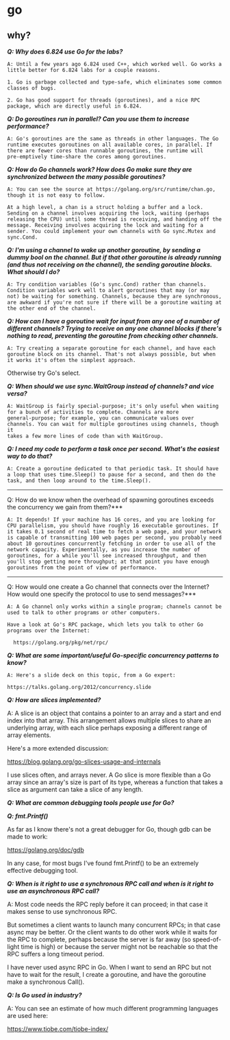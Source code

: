 # go

## why?

***Q: Why does 6.824 use Go for the labs?***

```
A: Until a few years ago 6.824 used C++, which worked well. Go works a
little better for 6.824 labs for a couple reasons. 

1. Go is garbage collected and type-safe, which eliminates some common classes of bugs.

2. Go has good support for threads (goroutines), and a nice RPC package, which are directly useful in 6.824. 
```

***Q: Do goroutines run in parallel? Can you use them to increase
performance?***

```
A: Go's goroutines are the same as threads in other languages. The Go
runtime executes goroutines on all available cores, in parallel. If
there are fewer cores than runnable goroutines, the runtime will
pre-emptively time-share the cores among goroutines.
```

***Q: How do Go channels work? How does Go make sure they are
synchronized between the many possible goroutines?***

```
A: You can see the source at https://golang.org/src/runtime/chan.go,
though it is not easy to follow.

At a high level, a chan is a struct holding a buffer and a lock.
Sending on a channel involves acquiring the lock, waiting (perhaps
releasing the CPU) until some thread is receiving, and handing off the
message. Receiving involves acquiring the lock and waiting for a
sender. You could implement your own channels with Go sync.Mutex and
sync.Cond.
```

***Q: I'm using a channel to wake up another goroutine, by sending a
dummy bool on the channel. But if that other goroutine is already
running (and thus not receiving on the channel), the sending goroutine
blocks. What should I do?***

```
A: Try condition variables (Go's sync.Cond) rather than channels.
Condition variables work well to alert goroutines that may (or may
not) be waiting for something. Channels, because they are synchronous,
are awkward if you're not sure if there will be a goroutine waiting at
the other end of the channel.
```

***Q: How can I have a goroutine wait for input from any one of a number
of different channels? Trying to receive on any one channel blocks if
there's nothing to read, preventing the goroutine from checking other
channels.***

```
A: Try creating a separate goroutine for each channel, and have each
goroutine block on its channel. That's not always possible, but when
it works it's often the simplest approach.
```

Otherwise try Go's select.

***Q: When should we use sync.WaitGroup instead of channels? and vice versa?***

```
A: WaitGroup is fairly special-purpose; it's only useful when waiting
for a bunch of activities to complete. Channels are more
general-purpose; for example, you can communicate values over
channels. You can wait for multiple goroutines using channels, though it
takes a few more lines of code than with WaitGroup.
```

***Q: I need my code to perform a task once per second. What's the
easiest way to do that?***

```
A: Create a goroutine dedicated to that periodic task. It should have
a loop that uses time.Sleep() to pause for a second, and then do the
task, and then loop around to the time.Sleep().
```
***
Q: How do we know when the overhead of spawning goroutines exceeds
the concurrency we gain from them?***

```
A: It depends! If your machine has 16 cores, and you are looking for
CPU parallelism, you should have roughly 16 executable goroutines. If
it takes 0.1 second of real time to fetch a web page, and your network
is capable of transmitting 100 web pages per second, you probably need
about 10 goroutines concurrently fetching in order to use all of the
network capacity. Experimentally, as you increase the number of
goroutines, for a while you'll see increased throughput, and then
you'll stop getting more throughput; at that point you have enough
goroutines from the point of view of performance.
```

***
Q: How would one create a Go channel that connects over the Internet?
How would one specify the protocol to use to send messages?***

```
A: A Go channel only works within a single program; channels cannot be
used to talk to other programs or other computers.

Have a look at Go's RPC package, which lets you talk to other Go
programs over the Internet:

  https://golang.org/pkg/net/rpc/
```

***Q: What are some important/useful Go-specific concurrency patterns to know?***

```
A: Here's a slide deck on this topic, from a Go expert:

https://talks.golang.org/2012/concurrency.slide

```


***Q: How are slices implemented?***

A: A slice is an object that contains a pointer to an array and a start and
end index into that array. This arrangement allows multiple slices to
share an underlying array, with each slice perhaps exposing a different
range of array elements.

Here's a more extended discussion:

  https://blog.golang.org/go-slices-usage-and-internals

I use slices often, and arrays never. A Go slice is more flexible than
a Go array since an array's size is part of its type, whereas a
function that takes a slice as argument can take a slice of any
length.

***Q: What are common debugging tools people use for Go?***

***Q: fmt.Printf()***

As far as I know there's not a great debugger for Go, though gdb can be
made to work:

https://golang.org/doc/gdb

In any case, for most bugs I've found fmt.Printf() to be an extremely
effective debugging tool.

***Q: When is it right to use a synchronous RPC call and when is it right to
use an asynchronous RPC call?***

A: Most code needs the RPC reply before it can proceed; in that case it
makes sense to use synchronous RPC.

But sometimes a client wants to launch many concurrent RPCs; in that
case async may be better. Or the client wants to do other work while it
waits for the RPC to complete, perhaps because the server is far away
(so speed-of-light time is high) or because the server might not be
reachable so that the RPC suffers a long timeout period.

I have never used async RPC in Go. When I want to send an RPC but not
have to wait for the result, I create a goroutine, and have the
goroutine make a synchronous Call().

***Q: Is Go used in industry?***

A: You can see an estimate of how much different programming languages
are used here:

https://www.tiobe.com/tiobe-index/